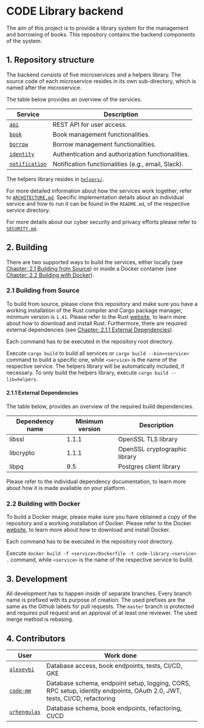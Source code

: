 # CODE Library backend

The aim of this project is to provide a library system for the management
and borrowing of books. This repository contains the backend components of the system.


## 1. Repository structure

The backend consists of five microservices and a helpers library. The source code of each microservice resides in its own sub-directory, which is named after the microservice.

The table below provides an overview of the services.

| Service                           | Description                                        |
| --------------------------------- | -------------------------------------------------- |
| [`api`](./api/)                   | REST API for user access.                          |
| [`book`](./book/)                 | Book management functionalities.                   |
| [`borrow`](./borrow/)             | Borrow management functionalities.                 |
| [`identity`](./identity/)         | Authentication and authorization functionalities.  |
| [`notification`](./notification/) | Notification functionalities (e.g., email, Slack). |

The helpers library resides in [`helpers/`](./helpers/).

For more detailed information about how the services work together, refer to [`ARCHITECTURE.md`](./ARCHITECTURE.md).
Specific implementation details about an individual service and how to run it can be found in the `README.md`, of the respective service directory.

For more details about our cyber security and privacy efforts please refer to [`SECURITY.md`](./SECURITY.md).

## 2. Building

There are two supported ways to build the services, either locally (see [Chapter: 2.1 Building from Source](#21-building-from-source)) or
inside a Docker container (see [Chapter: 2.2 Building with Docker](#22-building-with-docker)).


### 2.1 Building from Source

To build from source, please clone this repository and make sure you have a working
installation of the Rust compiler and Cargo package manager, minimum version is `1.41`. Please refer to the Rust
[website](https://www.rust-lang.org/tools/install), to learn more about how to download and install Rust.
Furthermore, there are required external dependencies (see [Chapter: 2.1.1 External Dependencies](#211-external-dependencies)).

Each command has to be executed in the repository root directory.

Execute `cargo build` to build all services or `cargo build --bin=<service>` command to build a specific one, while `<service>` is the name of the respective service. The helpers library will be automatically included, if necessary.
To only build the helpers library, execute `cargo build --lib=helpers`.

#### 2.1.1 External Dependencies

The table below, provides an overview of the required build dependencies.

| Dependency name | Minimum version | Description                   |
| --------------- | --------------- | ----------------------------- |
| libssl          | 1.1.1           | OpenSSL TLS library           |
| libcrypto       | 1.1.1           | OpenSSL cryptographic library |
| libpq           | 9.5             | Postgres client library       |

Please refer to the individual dependency documentation, to learn more about how it is made available on your platform.


### 2.2 Building with Docker

To build a Docker image, please make sure you have obtained a copy of the repository and a working
installation of Docker. Please refer to the Docker [website](https://docs.docker.com/), to learn more about how to download and install Docker.

Each command has to be executed in the repository root directory.

Execute `docker build -f <service>/Dockerfile -t code-library-<service> .` command, while `<service>` is the name of the respective service to build.


## 3. Development

All development has to happen inside of separate branches. Every branch name is prefixed with its purpose of creation.
The used prefixes are the same as the Github labels for pull requests.
The `master` branch is protected and requires pull request and an approval of at least one reviewer.
The used merge method is rebasing.

## 4. Contributors

| User                                  | Work done                                                                                                                |
| ------------------------------------- | ------------------------------------------------------------------------------------------------------------------------ |
| [`alexeybi`](github.com/alexeybi)     | Database access, book endpoints, tests, CI/CD, GKE                                                                       |
| [`code-mm`](github.com/code-mm)       | Database schema, endpoint setup, logging, CORS, RPC setup, identity endpoints, OAuth 2.0, JWT, tests, CI/CD, refactoring |
| [`urhengulas`](github.com/urhengulas) | Database schema, book endpoints, refactoring, CI/CD                                                                      |
